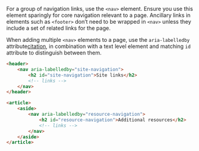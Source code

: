 For a group of navigation links, use the `<nav>` element. Ensure you use this element sparingly for core navigation relevant to a page. Ancillary links in elements such as `<footer>` don’t need to be wrapped in `<nav>` unless they include a set of related links for the page.

When adding multiple `<nav>` elements to a page, use the `aria-labelledby` attribute[citation](https://developer.mozilla.org/en-US/docs/Web/HTML/Element/Heading_Elements#labeling_section_content), in combination with a text level element and matching `id` attribute to distinguish between them.

```html
<header>
	<nav aria-labelledby="site-navigation">
		<h2 id="site-navigation">Site links</h2>
		<!-- links -->
	</nav>
</header>

<article>
	<aside>
		<nav aria-labelledby="resource-navigation">
			<h2 id="resource-navigation">Additional resources</h2>
			<!-- links -->
		</nav>
	</aside>
</article>
```